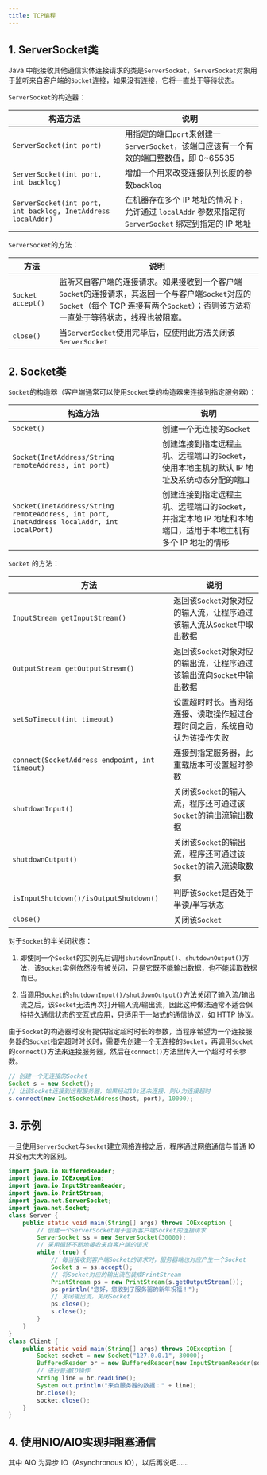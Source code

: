 ```yaml
---
title: TCP编程
---
```


## 1. ServerSocket类

Java 中能接收其他通信实体连接请求的类是`ServerSocket`，`ServerSocket`对象用于监听来自客户端的`Socket`连接，如果没有连接，它将一直处于等待状态。

`ServerSocket`的构造器：

| 构造方法                                                     | 说明                                                         |
| ------------------------------------------------------------ | ------------------------------------------------------------ |
| `ServerSocket(int port)`                                     | 用指定的端口`port`来创建一`ServerSocket`，该端口应该有一个有效的端口整数值，即 0~65535 |
| `ServerSocket(int port, int backlog)`                        | 增加一个用来改变连接队列长度的参数`backlog`                  |
| `ServerSocket(int port, int backlog, InetAddress localAddr)` | 在机器存在多个 IP 地址的情况下，允许通过 `localAddr` 参数来指定将 `ServerSocket` 绑定到指定的 IP 地址 |

`ServerSocket`的方法：

| 方法              | 说明                                                         |
| ----------------- | ------------------------------------------------------------ |
| `Socket accept()` | 监听来自客户端的连接请求。如果接收到一个客户端`Socket`的连接请求，其返回一个与客户端`Socket`对应的`Socket`（每个 TCP 连接有两个`Socket`）；否则该方法将一直处于等待状态，线程也被阻塞。 |
| `close()`         | 当`ServerSocket`使用完毕后，应使用此方法关闭该`ServerSocket` |

## 2. Socket类

`Socket`的构造器（客户端通常可以使用`Socket`类的构造器来连接到指定服务器）：

| 构造方法                                                     | 说明                                                         |
| ------------------------------------------------------------ | ------------------------------------------------------------ |
| `Socket()`                                                   | 创建一个无连接的`Socket`                                     |
| `Socket(InetAddress/String remoteAddress, int port)`         | 创建连接到指定远程主机、远程端口的`Socket`，使用本地主机的默认 IP 地址及系统动态分配的端口 |
| `Socket(InetAddress/String remoteAddress, int port, InetAddress localAddr, int localPort)` | 创建连接到指定远程主机、远程端口的`Socket`，并指定本地 IP 地址和本地端口，适用于本地主机有多个 IP 地址的情形 |

`Socket` 的方法：

| 方法                                           | 说明                                                         |
| ---------------------------------------------- | ------------------------------------------------------------ |
| `InputStream getInputStream()`                 | 返回该`Socket`对象对应的输入流，让程序通过该输入流从`Socket`中取出数据 |
| `OutputStream getOutputStream()`               | 返回该`Socket`对象对应的输出流，让程序通过该输出流向`Socket`中输出数据 |
| `setSoTimeout(int timeout)`                    | 设置超时时长。当网络连接、读取操作超过合理时间之后，系统自动认为该操作失败 |
| `connect(SocketAddress endpoint, int timeout)` | 连接到指定服务器，此重载版本可设置超时参数                   |
| `shutdownInput()`                              | 关闭该`Socket`的输入流，程序还可通过该`Socket`的输出流输出数据 |
| `shutdownOutput()`                             | 关闭该`Socket`的输出流，程序还可通过该`Socket`的输入流读取数据 |
| `isInputShutdown()/isOutputShutdown()`         | 判断该`Socket`是否处于半读/半写状态                          |
| `close()`                                      | 关闭该`Socket`                                               |

对于`Socket`的半关闭状态：

1. 即使同一个`Socket`的实例先后调用`shutdownInput()`、`shutdownOutput()`方法，该`Socket`实例依然没有被关闭，只是它既不能输出数据，也不能读取数据而已。

2. 当调用`Socket`的`shutdownInput()/shutdownOutput()`方法关闭了输入流/输出流之后，该`Socket`无法再次打开输入流/输出流，因此这种做法通常不适合保持持久通信状态的交互式应用，只适用于一站式的通信协议，如 HTTP 协议。

由于`Socket`的构造器时没有提供指定超时时长的参数，当程序希望为一个连接服务器的`Socket`指定超时时长时，需要先创建一个无连接的`Socket`，再调用`Socket`的`connect()`方法来连接服务器，然后在`connect()`方法里传入一个超时时长参数。

```java
// 创建一个无连接的Socket
Socket s = new Socket();
// 让该Socket连接到远程服务器，如果经过10s还未连接，则认为连接超时
s.connect(new InetSocketAddress(host, port), 10000);
```

## 3. 示例

一旦使用`ServerSocket`与`Socket`建立网络连接之后，程序通过网络通信与普通 IO 并没有太大的区别。

```java
import java.io.BufferedReader;
import java.io.IOException;
import java.io.InputStreamReader;
import java.io.PrintStream;
import java.net.ServerSocket;
import java.net.Socket;
class Server {
    public static void main(String[] args) throws IOException {
        // 创建一个ServerSocket用于监听客户端Socket的连接请求
        ServerSocket ss = new ServerSocket(30000);
        // 采用循环不断地接收来自客户端的请求
        while (true) {
            // 每当接收到客户端Socket的请求时，服务器端也对应产生一个Socket
            Socket s = ss.accept();
            // 将Socket对应的输出流包装成PrintStream
            PrintStream ps = new PrintStream(s.getOutputStream());
            ps.println("您好，您收到了服务器的新年祝福！");
            // 关闭输出流，关闭Socket
            ps.close();
            s.close();
        }
    }
}
class Client {
    public static void main(String[] args) throws IOException {
        Socket socket = new Socket("127.0.0.1", 30000);
        BufferedReader br = new BufferedReader(new InputStreamReader(socket.getInputStream()));
        // 进行普通IO操作
        String line = br.readLine();
        System.out.println("来自服务器的数据：" + line);
        br.close();
        socket.close();
    }
}
```

## 4. 使用NIO/AIO实现非阻塞通信

其中 AIO 为异步 IO（Asynchronous IO），以后再说吧……

